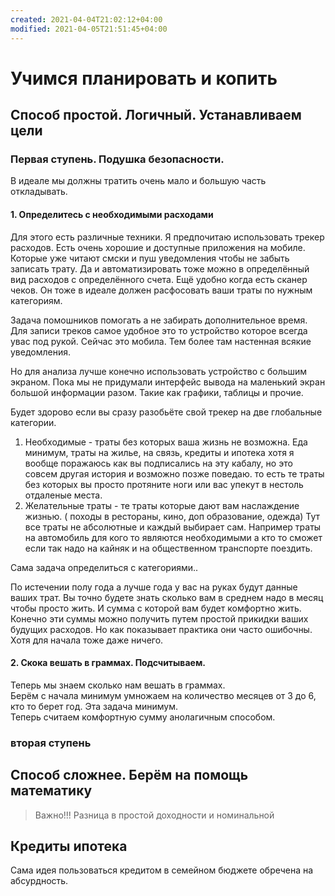 ```yaml
---
created: 2021-04-04T21:02:12+04:00
modified: 2021-04-05T21:51:45+04:00
---
```


# Учимся планировать и копить

## Способ простой. Логичный. Устанавливаем цели

### Первая ступень. Подушка безопасности. 
В идеале мы должны тратить очень мало и большую часть откладывать. 

#### 1. Определитесь с необходимыми расходами

Для этого есть различные техники. Я предпочитаю использовать трекер расходов. Есть очень хорошие и доступные приложения на мобиле. Которые уже читают смски и пуш уведомления чтобы не забыть записать трату. Да и автоматизировать тоже можно в определённый вид расходов с определённого счета. Ещё удобно когда есть сканер чеков. Он тоже в идеале должен расфосовать ваши траты по нужным категориям.   

Задача помошников помогать а не забирать дополнительное время. Для записи треков самое удобное это то устройство которое всегда увас под рукой. Сейчас это мобила. Тем более там настенная всякие уведомления.   

Но для анализа лучше конечно использовать устройство с большим экраном. Пока мы не придумали интерфейс вывода на маленький экран большой информации разом. Такие как графики, таблицы и прочие. 

Будет здорово если вы сразу разобьёте свой трекер на две глобальные категории.
1. Необходимые - траты без которых ваша жизнь не возможна. Еда минимум, траты на жилье, на связь, кредиты и ипотека хотя я вообще поражаюсь как вы подписались на эту кабалу, но это совсем другая история и возможно позже поведаю. то есть те траты без которых вы просто протяните ноги или вас упекут в нестоль отдаленые места. 
2. Желательные траты - те траты которые дают вам наслаждение жизнью. ( походы в рестораны, кино, доп образование, одежда)
Тут все траты не абсолютные и каждый выбирает сам. Например траты на автомобиль для кого то являются необходимыми а кто то сможет если так надо на кайняк и на общественном транспорте поездить.  

Сама задача определиться с категориями..

По истечении полу года а лучше года у вас на руках будут данные ваших трат. Вы точно будете знать сколько вам в среднем надо в месяц чтобы просто жить. И сумма с которой вам будет комфортно жить. Конечно эти суммы можно получить путем простой прикидки ваших будущих расходов. Но как показывает практика они часто ошибочны. Хотя для начала тоже даже ничего.

#### 2. Скока вешать в граммах. Подсчитываем. 
Теперь мы знаем сколько нам вешать в граммах.   
Берём с начала минимум умножаем на количество месяцев от 3 до 6, кто то берет год. Эта задача минимум.   
Теперь считаем комфортную сумму анолагичным способом.   




### вторая ступень



## Способ сложнее. Берём на помощь математику

> Важно!!! Разница в простой доходности и номинальной






## Кредиты ипотека
Сама идея пользоваться кредитом в семейном бюджете обречена на абсурдность.